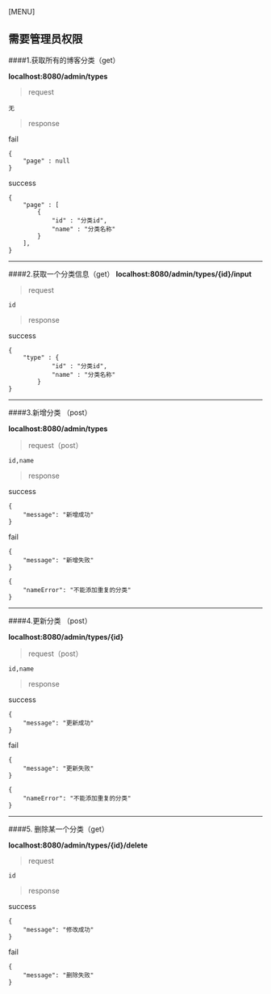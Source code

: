 [MENU]

## 需要管理员权限

####1.获取所有的博客分类（get）

**localhost:8080/admin/types**  

> request

```
无
```

> response

fail

```
{
    "page" : null
}
```

success

```
{
    "page" : [               
		{
			"id" : "分类id",
			"name" : "分类名称"
		}
	],
}
```

------

####2.获取一个分类信息（get）
**localhost:8080/admin/types/{id}/input**

> request

```
id
```

> response

success

```
{
    "type" : {
			"id" : "分类id",
			"name" : "分类名称"
		}
}
```

------

####3.新增分类  （post）

**localhost:8080/admin/types**

> request（post）

```
id,name

```

> response

success

```
{
    "message": "新增成功"
}

```

fail

```
{
    "message": "新增失败"
}

{
    "nameError": "不能添加重复的分类"
}

```

------

####4.更新分类  （post）

**localhost:8080/admin/types/{id}**

> request（post）

```
id,name

```

> response

success

```
{
    "message": "更新成功"
}

```

fail

```
{
    "message": "更新失败"
}

{
    "nameError": "不能添加重复的分类"
}

```

------

####5. 删除某一个分类（get）

**localhost:8080/admin/types/{id}/delete**

> request

```
id
```

> response

success

```
{
    "message": "修改成功"
}

```

fail

```
{
    "message": "删除失败"
}

```
